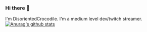 ### Hi there 👋
I'm DisorientedCrocodile. I'm a medium level dev/twitch streamer.
[![Anurag's github stats](https://github-readme-stats.vercel.app/api?username=DisorientedCrocodile)](https://github.com/anuraghazra/github-readme-stats)
